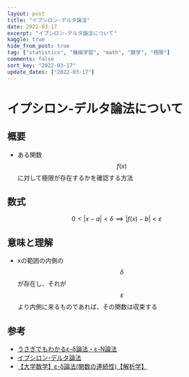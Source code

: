 ```yaml
---
layout: post
title: "イプシロン-デルタ論法"
date: 2022-03-17
excerpt: "イプシロン-デルタ論法について"
kaggle: true
hide_from_post: true
tag: ["statistics", "機械学習", "math", "数学", "極限"]
comments: false
sort_key: "2022-03-17"
update_dates: ["2022-03-17"]
---
```


# イプシロン-デルタ論法について

## 概要
 - ある関数$$f(x)$$に対して極限が存在するかを確認する方法

## 数式

$$
{0 < | x - a| < \delta \implies |f(x) - b| < \varepsilon}
$$

## 意味と理解
 - xの範囲の内側の$$\delta$$が存在し、それが$$\varepsilon$$より内側に来るものであれば、その関数は収束する

## 参考
 - [うさぎでもわかるε-δ論法・ε-N論法](https://www.momoyama-usagi.com/entry/math-analysis-epsilon-delta) 
 - [イプシロン-デルタ論法](https://ja.wikipedia.org/wiki/%E3%82%A4%E3%83%97%E3%82%B7%E3%83%AD%E3%83%B3-%E3%83%87%E3%83%AB%E3%82%BF%E8%AB%96%E6%B3%95#:~:text=%CE%B5%2D%CE%B4%E8%AB%96%E6%B3%95%EF%BC%88%E3%82%A4%E3%83%97%E3%82%B7%E3%83%AD%E3%83%B3%E3%83%87%E3%83%AB%E3%82%BF,%E5%AE%9A%E7%BE%A9%E3%81%99%E3%82%8B%E6%96%B9%E6%B3%95%E3%81%A7%E3%81%82%E3%82%8B%E3%80%82)
 - [【大学数学】ε-δ論法(関数の連続性)【解析学】](https://www.youtube.com/watch?v=t3JPms8Y1l4)
